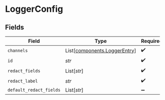 # LoggerConfig


## Fields

| Field                                                                  | Type                                                                   | Required                                                               | Description                                                            |
| ---------------------------------------------------------------------- | ---------------------------------------------------------------------- | ---------------------------------------------------------------------- | ---------------------------------------------------------------------- |
| `channels`                                                             | List[[components.LoggerEntry](../../models/components/loggerentry.md)] | :heavy_check_mark:                                                     | N/A                                                                    |
| `id`                                                                   | *str*                                                                  | :heavy_check_mark:                                                     | N/A                                                                    |
| `redact_fields`                                                        | List[*str*]                                                            | :heavy_check_mark:                                                     | N/A                                                                    |
| `redact_label`                                                         | *str*                                                                  | :heavy_check_mark:                                                     | N/A                                                                    |
| `default_redact_fields`                                                | List[*str*]                                                            | :heavy_minus_sign:                                                     | N/A                                                                    |